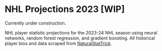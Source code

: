 # NHL Projections 2023 [WIP]
Currently under construction.

NHL player statistic projections for the 2023-24 NHL season using neural networks, random forest regression, and gradient boosting. All historical player bios and data scraped from [NaturalStatTrick](https://www.naturalstattrick.com "NST Homepage").
